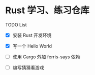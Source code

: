 # Rust 学习、练习仓库

TODO List

- [x] 安装 Rust 开发环境
- [x] 写一个 Hello World
- [ ] 使用 Cargo 外加 ferris-says 依赖
- [ ] 编写猜猜看游戏

